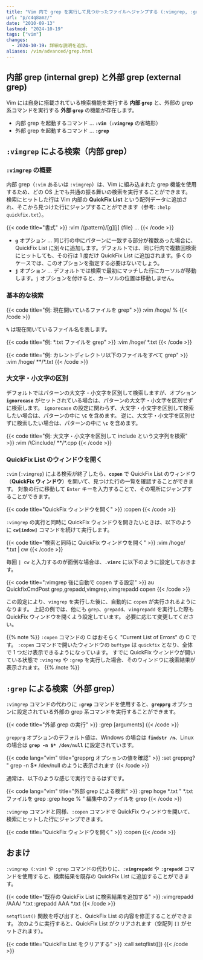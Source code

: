 ```yaml
---
title: "Vim 内で grep を実行して見つかったファイルへジャンプする (:vimgrep, :grep)"
url: "p/c4q8amz/"
date: "2010-09-13"
lastmod: "2024-10-19"
tags: ["vim"]
changes:
  - 2024-10-19: 詳細な説明を追加。
aliases: /vim/advanced/grep.html
---
```


内部 grep (internal grep) と外部 grep (external grep)
----

Vim には自身に搭載されている検索機能を実行する __内部 `grep`__ と、外部の grep 系コマンドを実行する __外部 `grep`__ の機能が存在します。

- 内部 grep を起動するコマンド ... __`:vim`__（__`:vimgrep`__ の省略形）
- 外部 grep を起動するコマンド ... __`:grep`__


`:vimgrep` による検索（内部 grep）
----

### `:vimgrep` の概要

内部 grep（`:vim` あるいは `:vimgrep`）は、Vim に組み込まれた grep 機能を使用するため、どの OS 上でも共通の振る舞いの検索を実行することができます。
検索にヒットした行は Vim 内部の __QuickFix List__ という配列データに追加され、そこから見つけた行にジャンプすることができます（参考: `:help quickfix.txt`）。

{{< code title="書式" >}}
:vim /{pattern}/[g][j] {file} ...
{{< /code >}}

- __`g`__ オプション ... 同じ行の中にパターンに一致する部分が複数あった場合に、QuickFix List に別々に追加します。デフォルトでは、同じ行内で複数回検索にヒットしても、その行は 1 度だけ QuickFix List に追加されます。多くのケースでは、このオプションを指定する必要はないでしょう。
- __`j`__ オプション ... デフォルトでは検索で最初にマッチした行にカーソルが移動します。`j` オプションを付けると、カーソルの位置は移動しません。

### 基本的な検索

{{< code title="例: 現在開いているファイルを grep" >}}
:vim /hoge/ %
{{< /code >}}

__`%`__ は現在開いているファイル名を表します。

{{< code title="例: *.txt ファイルを grep" >}}
:vim /hoge/ *.txt
{{< /code >}}

{{< code title="例: カレントディレクトリ以下のファイルをすべて grep" >}}
:vim /hoge/ **/*.txt
{{< /code >}}

### 大文字・小文字の区別

デフォルトではパターンの大文字・小文字を区別して検索しますが、オプション __`ignorecase`__ がセットされている場合は、パターンの大文字・小文字を区別せずに検索します。
`ignorecase` の設定に関わらず、大文字・小文字を区別して検索したい場合は、パターンの中に __`\C`__ を含めます。
逆に、大文字・小文字を区別せずに検索したい場合は、パターンの中に __`\c`__ を含めます。

{{< code title="例: 大文字・小文字を区別して include という文字列を検索" >}}
:vim /\Cinclude/ **/*.cpp
{{< /code >}}

### QuickFix List のウィンドウを開く

`:vim` (`:vimgrep`) による検索が終了したら、__`copen`__ で QuickFix List のウィンドウ（__QuickFix ウィンドウ__）を開いて、見つけた行の一覧を確認することができます。
対象の行に移動して `Enter` キーを入力することで、その場所にジャンプすることができます。

{{< code title="QuickFix ウィンドウを開く" >}}
:copen
{{< /code >}}

`:vimgrep` の実行と同時に QuickFix ウィンドウを開きたいときは、以下のように __`cw[indow]`__ コマンドを続けて実行します。

{{< code title="検索と同時に QuickFix ウィンドウを開く" >}}
:vim /hoge/ *.txt | cw
{{< /code >}}

毎回 `| cw` と入力するのが面倒な場合は、__`.vimrc`__ に以下のように設定しておきます。

{{< code title=":vimgrep 後に自動で copen する設定" >}}
au QuickfixCmdPost grep,grepadd,vimgrep,vimgrepadd copen
{{< /code >}}

この設定により、`vimgrep` を実行した後に、自動的に `copen` が実行されるようになります。
上記の例では、他にも `grep`、`grepadd`、`vimgrepadd` を実行した際も QuickFix ウィンドウを開くよう設定しています。
必要に応じて変更してください。

{{% note %}}
`:copen` コマンドの C はおそらく "Current List of Errors" の C です。
`:copen` コマンドで開いたウィンドウの `buftype` は `quickfix` となり、全体で 1 つだけ表示できるようになっています。
すでに QuickFix ウィンドウが開いている状態で `:vimgrep` や `:grep` を実行した場合、そのウィンドウに検索結果が表示されます。
{{% /note %}}


`:grep` による検索（外部 grep）
----

`:vimgrep` コマンドの代わりに __`:grep`__ コマンドを使用すると、__`grepprg`__ オプションに設定されている外部の grep 系コマンドを実行することができます。

{{< code title="外部 grep の実行" >}}
:grep [arguments]
{{< /code >}}

`grepprg` オプションのデフォルト値は、Windows の場合は __`findstr /n`__、Linux の場合は __`grep -n $* /dev/null`__ に設定されています。

{{< code lang="vim" title="grepprg オプションの値を確認" >}}
:set grepprg?  " grep -n $* /dev/null のように表示されます
{{< /code >}}

通常は、以下のような感じで実行できるはずです。

{{< code lang="vim" title="外部 grep による検索" >}}
:grep hoge *.txt   " *.txt ファイルを grep
:grep hoge %       " 編集中のファイルを grep
{{< /code >}}

`:vimgrep` コマンドと同様、`:copen` コマンドで QuickFix ウィンドウを開いて、検索にヒットした行にジャンプできます。

{{< code title="QuickFix ウィンドウを開く" >}}
:copen
{{< /code >}}


おまけ
----

`:vimgrep (:vim)` や `:grep` コマンドの代わりに、__`:vimgrepadd`__ や __`:grepadd`__ コマンドを使用すると、検索結果を既存の QuickFix List に追加することができます。

{{< code title="既存の QuickFix List に検索結果を追加する" >}}
:vimgrepadd /AAA/ *.txt
:grepadd AAA *.txt
{{< /code >}}

`setqflist()` 関数を呼び出すと、QuickFix List の内容を修正することができます。
次のように実行すると、QuickFix List がクリアされます（空配列 `[]` がセットされます）。

{{< code title="QuickFix List をクリアする" >}}
:call setqflist([])
{{< /code >}}

